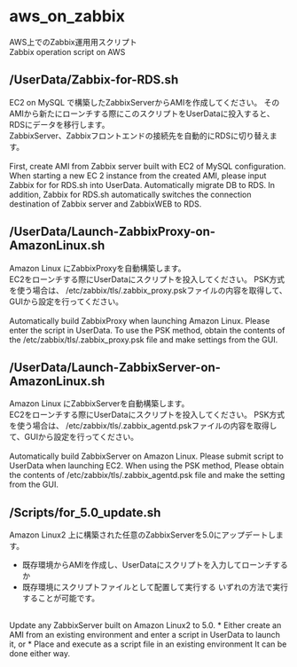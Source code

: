 # aws_on_zabbix
AWS上でのZabbix運用用スクリプト</br>
Zabbix operation script on AWS
</br>
## /UserData/Zabbix-for-RDS.sh
EC2 on MySQL で構築したZabbixServerからAMIを作成してください。
そのAMIから新たにローンチする際にこのスクリプトをUserDataに投入すると、RDSにデータを移行します。  
ZabbixServer、Zabbixフロントエンドの接続先を自動的にRDSに切り替えます。</br>
</br>
First, create AMI from Zabbix server built with EC2 of MySQL configuration.
When starting a new EC 2 instance from the created AMI, please input Zabbix for for RDS.sh into UserData.
Automatically migrate DB to RDS.
In addition, Zabbix for RDS.sh automatically switches the connection destination of Zabbix server and ZabbixWEB to RDS.
</br>
## /UserData/Launch-ZabbixProxy-on-AmazonLinux.sh
Amazon Linux にZabbixProxyを自動構築します。</br>
EC2をローンチする際にUserDataにスクリプトを投入してください。
PSK方式を使う場合は、
/etc/zabbix/tls/.zabbix_proxy.pskファイルの内容を取得して、GUIから設定を行ってください。</br>
</br>
Automatically build ZabbixProxy when launching Amazon Linux.
Please enter the script in UserData.
To use the PSK method, obtain the contents of the /etc/zabbix/tls/.zabbix_proxy.psk file and make settings from the GUI.
</br>
## /UserData/Launch-ZabbixServer-on-AmazonLinux.sh
Amazon Linux にZabbixServerを自動構築します。</br>
EC2をローンチする際にUserDataにスクリプトを投入してください。
PSK方式を使う場合は、
/etc/zabbix/tls/.zabbix_agentd.pskファイルの内容を取得して、GUIから設定を行ってください。</br>
</br>
Automatically build ZabbixServer on Amazon Linux.
Please submit script to UserData when launching EC2.
When using the PSK method,
Please obtain the contents of /etc/zabbix/tls/.zabbix_agentd.psk file and make the setting from the GUI.
</br>
## /Scripts/for_5.0_update.sh
Amazon Linux2 上に構築された任意のZabbixServerを5.0にアップデートします。
* 既存環境からAMIを作成し、UserDataにスクリプトを入力してローンチするか
* 既存環境にスクリプトファイルとして配置して実行する
いずれの方法で実行することが可能です。
</br>
Update any ZabbixServer built on Amazon Linux2 to 5.0.
* Either create an AMI from an existing environment and enter a script in UserData to launch it, or
* Place and execute as a script file in an existing environment
It can be done either way.
</br>
